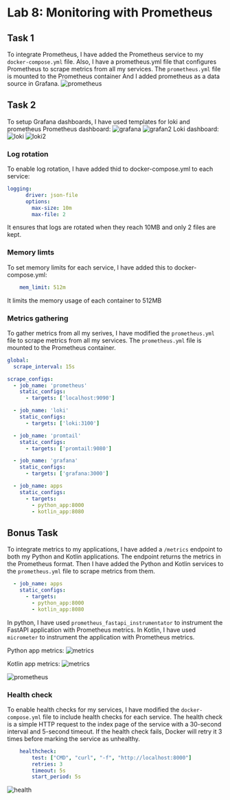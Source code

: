 # Lab 8: Monitoring with Prometheus

## Task 1

To integrate Prometheus, I have added the Prometheus service to my `docker-compose.yml` file. Also, I have a prometheus.yml file that configures Prometheus to scrape metrics from all my services. The `prometheus.yml` file is mounted to the Prometheus container
And I added prometheus as a data source in Grafana.
![prometheus](images/prometheus.png)

## Task 2

To setup Grafana dashboards, I have used templates for loki and prometheus
Prometheus dashboard:
![grafana](images/prografana.png)
![grafan2](images/prografana2.png)
Loki dashboard:
![loki](images/lografana.png)
![loki2](images/lografana2.png)

### Log rotation

To enable log rotation, I have added thid to docker-compose.yml to each service:

```yaml
logging:
      driver: json-file
      options:
        max-size: 10m
        max-file: 2
```

It ensures that logs are rotated when they reach 10MB and only 2 files are kept.

### Memory limts

To set memory limits for each service, I have added this to docker-compose.yml:

```yaml
    mem_limit: 512m
```

It limits the memory usage of each container to 512MB

### Metrics gathering

To gather metrics from all my serives, I have modified the `prometheus.yml` file to scrape metrics from all my services. The `prometheus.yml` file is mounted to the Prometheus container.

```yaml
global:
  scrape_interval: 15s

scrape_configs:
  - job_name: 'prometheus'
    static_configs:
      - targets: ['localhost:9090']

  - job_name: 'loki'
    static_configs:
      - targets: ['loki:3100']

  - job_name: 'promtail'
    static_configs:
      - targets: ['promtail:9080']

  - job_name: 'grafana'
    static_configs:
      - targets: ['grafana:3000']

  - job_name: apps
    static_configs:
      - targets:
        - python_app:8000
        - kotlin_app:8080

```

## Bonus Task

To integrate metrics to my applications, I have added a `/metrics` endpoint to both my Python and Kotlin applications. The endpoint returns the metrics in the Prometheus format. Then I have added the Python and Kotlin services to the `prometheus.yml` file to scrape metrics from them.

```yaml
  - job_name: apps
    static_configs:
      - targets:
        - python_app:8000
        - kotlin_app:8080
```

In python, I have used `prometheus_fastapi_instrumentator` to instrument the FastAPI application with Prometheus metrics. In Kotlin, I have used `micrometer` to instrument the application with Prometheus metrics.

Python app metrics:
![metrics](images/python_metrics.png)

Kotlin app metrics:
![metrics](images/kotlin_metrics.png)

![prometheus](images/prometheus.png)

### Health check

To enable health checks for my services, I have modified the `docker-compose.yml` file to include health checks for each service. The health check is a simple HTTP request to the index page of the service with a 30-second interval and 5-second timeout. If the health check fails, Docker will retry it 3 times before marking the service as unhealthy.

```yaml
    healthcheck:
        test: ["CMD", "curl", "-f", "http://localhost:8000"]
        retries: 3
        timeout: 5s
        start_period: 5s
```

![health](images/health.png)
